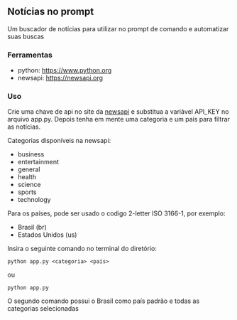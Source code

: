 ## Notícias no prompt

Um buscador de notícias para utilizar no prompt de comando e automatizar suas buscas

### Ferramentas

- python: https://www.python.org
- newsapi: https://newsapi.org

### Uso

Crie uma chave de api no site da [newsapi](https://newsapi.org) e substitua a variável API_KEY no arquivo app.py.
Depois tenha em mente uma categoria e um país para filtrar as notícias.

Categorias disponíveis na newsapi:

- business
- entertainment
- general
- health
- science
- sports
- technology

Para os países, pode ser usado o codigo 2-letter ISO 3166-1, por exemplo:

- Brasil (br)
- Estados Unidos (us)


Insira o seguinte comando no terminal do diretório:

```python app.py <categoria> <país>```

ou 

```python app.py```

O segundo comando possui o Brasil como país padrão e todas as categorias selecionadas

